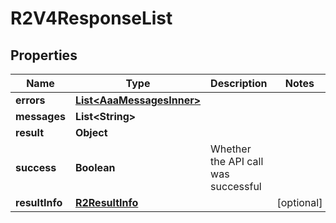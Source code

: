 

# R2V4ResponseList


## Properties

| Name | Type | Description | Notes |
|------------ | ------------- | ------------- | -------------|
|**errors** | [**List&lt;AaaMessagesInner&gt;**](AaaMessagesInner.md) |  |  |
|**messages** | **List&lt;String&gt;** |  |  |
|**result** | **Object** |  |  |
|**success** | **Boolean** | Whether the API call was successful |  |
|**resultInfo** | [**R2ResultInfo**](R2ResultInfo.md) |  |  [optional] |



